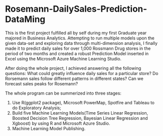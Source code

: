 # Rosemann-DailySales-Prediction-DataMing


This is the first project fulfilled all by self during my first Graduate year majored in Business Analytics. Attempting to run multiple models upon the given data-set and exploring data through multi-dimension analysis, I finally made it to predict daily sales for over 1,000 Rossmann Drug stores in the period of two months and created a robust Prediction Model inserted in Excel using the Microsoft Azure Machine Learning Studio.

After doing the whole project, I achieved answering all the following questions:
What could greatly influence daily sales for a particular store? Do Rorsemann sales follow different patterns in different states? Can we forecast sales peaks for Rosemann?

The whole program can be summerized into three stages:
1.	Use R(ggplot2 package), Microsoft PowerMap, Spotfire and Tableau to do Exploratory Analysis;
2.	Build five Machine Learning Models(Time Series Linear Regression, Boosted Decision Tree Regression, Bayesian Linear Regression and Xgboost) by using R and Microsoft Azure Studio.
3.	Machine Learning Model Publishing.

